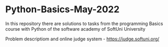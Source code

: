 # Python-Basics-May-2022
In this repository there are solutions to tasks from the programming Basics course with Python of the software academy of SoftUni University

Problem descriptiom and online judge system - https://judge.softuni.org/

